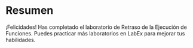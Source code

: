 # Resumen

¡Felicidades! Has completado el laboratorio de Retraso de la Ejecución de Funciones. Puedes practicar más laboratorios en LabEx para mejorar tus habilidades.
